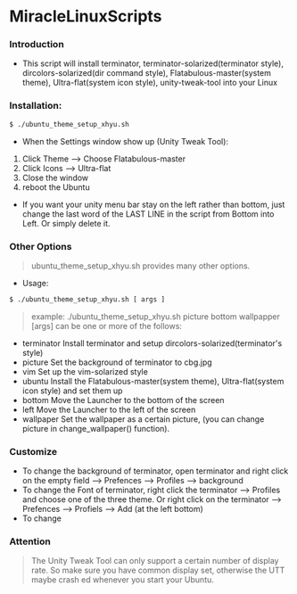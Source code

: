 # MiracleLinuxScripts
### Introduction
- This script will install terminator, terminator-solarized(terminator style), dircolors-solarized(dir command style), Flatabulous-master(system theme), Ultra-flat(system icon style), unity-tweak-tool into your Linux

### Installation:
```sh
$ ./ubuntu_theme_setup_xhyu.sh
```

- When the Settings window show up (Unity Tweak Tool):
 1. Click Theme --> Choose Flatabulous-master
 2. Click Icons --> Ultra-flat
 3. Close the window
 4. reboot the Ubuntu

- If you want your unity menu bar stay on the left rather than bottom, just change the last word of the LAST LINE in the script from Bottom into Left. Or simply delete it.

### Other Options
> ubuntu_theme_setup_xhyu.sh provides many other options.
- Usage:
```sh
$ ./ubuntu_theme_setup_xhyu.sh [ args ]
```
> example: ./ubuntu_theme_setup_xhyu.sh picture bottom wallpapper
[args] can be one or more of the follows:
- terminator
  Install terminator and setup dircolors-solarized(terminator's style)
- picture
  Set the background of terminator to cbg.jpg
- vim
  Set up the vim-solarized style
- ubuntu
  Install the Flatabulous-master(system theme), Ultra-flat(system icon style) and set them up
- bottom
  Move the Launcher to the bottom of the screen
- left
  Move the Launcher to the left of the screen
- wallpaper
  Set the wallpaper as a certain picture, (you can change picture in change_wallpaper() function).

### Customize
- To change the background of terminator, open terminator and right click on the empty field --> Prefences --> Profiles --> background
- To change the Font of terminator, right click the terminator --> Profiles and choose one of the three theme. Or right click on the terminator --> Prefences --> Profiels --> Add (at the left bottom)
- To change 

### Attention
> The Unity Tweak Tool can only support a certain number of display rate.
> So make sure you have common display set, otherwise the UTT maybe crash
> ed whenever you start your Ubuntu.
